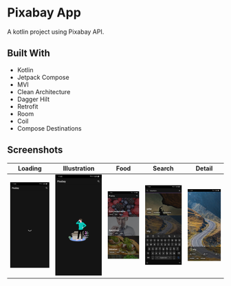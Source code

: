 
# Pixabay App

A kotlin project using Pixabay API.


## Built With

- Kotlin
- Jetpack Compose
- MVI
- Clean Architecture
- Dagger Hilt
- Retrofit
- Room
- Coil
- Compose Destinations

## Screenshots

Loading                    |  Illustration             |  Food                     |  Search                   |  Detail   
:-------------------------:|:-------------------------:|:-------------------------:|:-------------------------:|:-------------------------:
![](https://raw.githubusercontent.com/AlirezaPK/Pixabay/main/screenshots/loading.jpg)  |  ![](https://raw.githubusercontent.com/AlirezaPK/Pixabay/main/screenshots/illustration.jpg)  |  ![](https://raw.githubusercontent.com/AlirezaPK/Pixabay/main/screenshots/food.jpg)  |  ![](https://raw.githubusercontent.com/AlirezaPK/Pixabay/main/screenshots/search.jpg)  |  ![](https://raw.githubusercontent.com/AlirezaPK/Pixabay/main/screenshots/detail.jpg)